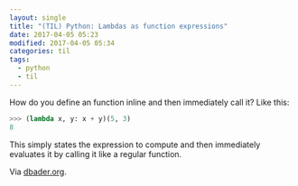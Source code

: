 ```yaml
---
layout: single
title: "(TIL) Python: Lambdas as function expressions"
date: 2017-04-05 05:23
modified: 2017-04-05 05:34
categories: til
tags:
  - python
  - til
---
```


How do you define an function inline and then immediately call it? Like this:

```python
>>> (lambda x, y: x + y)(5, 3)
8
```

This simply states the expression to compute and then immediately evaluates it
by calling it like a regular function.

Via [dbader.org](https://dbader.org/blog/python-lambda-functions).
